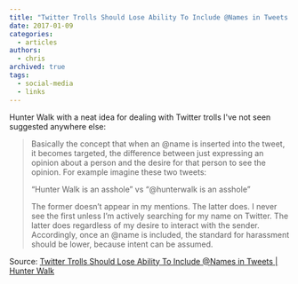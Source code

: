```yaml
---
title: "Twitter Trolls Should Lose Ability To Include @Names in Tweets | Hunter Walk"
date: 2017-01-09
categories:
  - articles
authors:
  - chris
archived: true
tags:
  - social-media
  - links
---
```


Hunter Walk with a neat idea for dealing with Twitter trolls I've not seen suggested anywhere else:

> Basically the concept that when an @name is inserted into the tweet, it becomes targeted, the difference between just expressing an opinion about a person and the desire for that person to see the opinion. For example imagine these two tweets:
>
> “Hunter Walk is an asshole” vs “@hunterwalk is an asshole”
>
> The former doesn’t appear in my mentions. The latter does. I never see the first unless I’m actively searching for my name on Twitter. The latter does regardless of my desire to interact with the sender. Accordingly, once an @name is included, the standard for harassment should be lower, because intent can be assumed.

Source: [Twitter Trolls Should Lose Ability To Include @Names in Tweets | Hunter Walk](https://hunterwalk.com/2017/01/08/twitter-trolls-should-lose-ability-to-include-names-in-tweets/)
